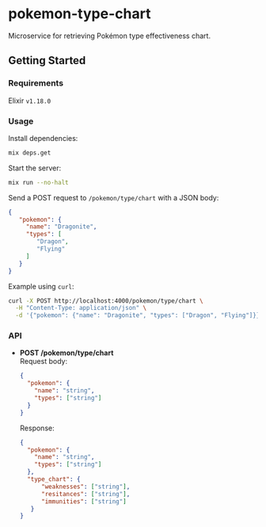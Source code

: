 # pokemon-type-chart

Microservice for retrieving Pokémon type effectiveness chart.

## Getting Started

### Requirements

Elixir `v1.18.0`

### Usage

Install dependencies:

```sh
mix deps.get
```

Start the server:

```sh
mix run --no-halt
```

Send a POST request to `/pokemon/type/chart` with a JSON body:

```json
{
   "pokemon": {
     "name": "Dragonite",
     "types": [
        "Dragon",
        "Flying"
     ]
   }
}
```

Example using `curl`:

```sh
curl -X POST http://localhost:4000/pokemon/type/chart \
  -H "Content-Type: application/json" \
  -d '{"pokemon": {"name": "Dragonite", "types": ["Dragon", "Flying"]}}'
```

### API

- **POST /pokemon/type/chart**  
  Request body:
  ```json
  {
    "pokemon": {
      "name": "string",
      "types": ["string"]
    }
  }
  ```
  Response:
  ```json
  {
    "pokemon": { 
      "name": "string",
      "types": ["string"]
    },
    "type_chart": { 
        "weaknesses": ["string"],
        "resitances": ["string"],
        "immunities": ["string"]
     }
  }
  ```

